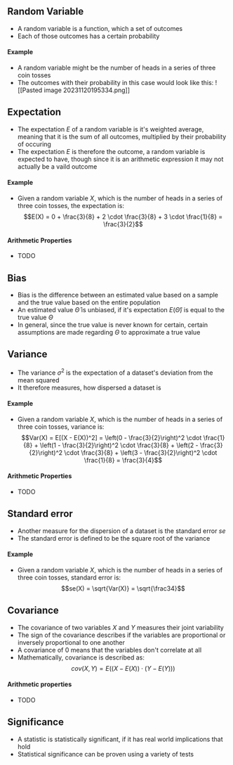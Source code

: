 ## Random Variable
- A random variable is a function, which a set of outcomes
- Each of those outcomes has a certain probability
#### Example
- A random variable might be the number of heads in a series of three coin tosses
- The outcomes with their probability in this case would look like this:
![[Pasted image 20231120195334.png]]
## Expectation
- The expectation $E$ of a random variable is it's weighted average, meaning that it is the sum of all outcomes, multiplied by their probability of occuring
- The expectation $E$ is therefore the outcome, a random variable is expected to have, though since it is an arithmetic expression it may not actually be a vaild outcome
#### Example
- Given a random variable $X$, which is the number of heads in a series of three coin tosses, the expectation is:
$$E(X) = 0 + \frac{3}{8} + 2 \cdot \frac{3}{8} + 3 \cdot \frac{1}{8} = \frac{3}{2}$$
#### Arithmetic Properties
- TODO
## Bias
- Bias is the difference between an estimated value based on a sample and the true value based on the entire population
- An estimated value $\hat{\Theta}$ is unbiased, if it's expectation $E(\hat{\Theta})$ is equal to the true value $\Theta$
- In general, since the true value is never known for certain, certain assumptions are made regarding $\Theta$ to approximate a true value 
## Variance
- The variance $\sigma^2$ is the expectation of a dataset's deviation from the mean squared
- It therefore measures, how dispersed a dataset is
#### Example
- Given a random variable $X$, which is the number of heads in a series of three coin tosses, variance is:
$$Var(X) = E[(X - E(X))^2] = \left(0 - \frac{3}{2}\right)^2 \cdot \frac{1}{8} + \left(1 - \frac{3}{2}\right)^2 \cdot \frac{3}{8} + \left(2 - \frac{3}{2}\right)^2 \cdot \frac{3}{8} + \left(3 - \frac{3}{2}\right)^2 \cdot \frac{1}{8} = \frac{3}{4}$$
#### Arithmetic Properties
- TODO
## Standard error
- Another measure for the dispersion of a dataset is the standard error $se$
- The standard error is defined to be the square root of the variance
#### Example
- Given a random variable $X$, which is the number of heads in a series of three coin tosses, standard error is:
$$se(X) = \sqrt{Var(X)} = \sqrt{\frac34}$$
## Covariance
- The covariance of two variables $X$ and $Y$ measures their joint variability
- The sign of the covariance describes if the variables are proportional or inversely proportional to one another
- A covariance of 0 means that the variables don't correlate at all
- Mathematically, covariance is described as:
$$cov(X, Y) = E \big ((X - E(X)) \cdot (Y - E(Y)) \big )$$
#### Arithmetic properties
- TODO
## Significance
- A statistic is statistically significant, if it has real world implications that hold
- Statistical significance can be proven using a variety of tests